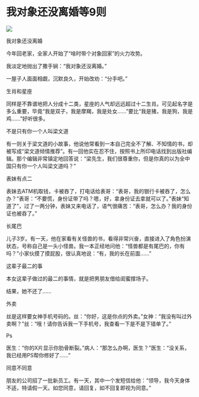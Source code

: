# 我对象还没离婚等9则

![](http://www.yilinzazhi.com/images/yili/yili201307/yili20130763.jpg)

我对象还没离婚

今年回老家，全家人开始了“啥时带个对象回家”的火力攻势。

我淡定地抛出了撒手锏：“我对象还没离婚。”

一屋子人面面相觑，沉默良久，开始改劝：“分手吧。”

生肖和星座

同样是不靠谱地把人分成十二类，星座的人气却远远超过十二生肖。可见起名字是多么重要，毕竟“我是双子，我是摩羯，我是处女……”要比“我是猪，我是狗，我是鸡……”好听很多。

不是只有你一个人叫梁文道

有一则关于梁文道的小故事，他说他常看到一本自己完全不了解、不知情的书，却被写成“梁文道倾情推荐”。有一回他实在忍不住，按照书上所印电话找到出版社编辑。那个编辑非常镇定地回答说：“梁先生，我们很尊重你，但是你真的以为全中国只有你一个人叫梁文道吗？”

表妹有点二

表妹去ATM机取钱，卡被吞了，打电话给表哥：“表哥，我的银行卡被吞了，怎么办？”表哥：“不要慌，身份证带了吗？嗯，好，拿身份证去拿就可以了。”表妹“知道了”，过了一两分钟，表妹又来电话了，语气很痛苦：“表哥，怎么办？我的身份证也被吞了。”

长尾巴

儿子3岁。有一天，他在家看有关怪兽的书，看得非常兴奋，直接进入了角色扮演状态，号称自己是一头小怪兽。我一本正经地问他：“怪兽都是有尾巴的，你有吗？”小家伙摸了摸屁股，很认真地说：“有，我的长在前面……”

这辈子最二的事

本女这辈子做过的最二的事情，就是把男朋友借给闺蜜撑场子。

结果，她不还了……

外卖

丝是这样要女神手机号码的。丝：“你好，这是你点的外卖。”女神：“我没有叫过外卖啊？”丝：“哦！请你告诉我一下手机号，我查看一下是不是下错单了。”

Ps

医生：“你的X片显示你肋骨断裂。”病人：“那怎么办啊，医生？”医生：“没关系，我已经用PS帮你修好了……”

同意不同意

朋友的公司招了一批新员工。有一天，其中一个发短信给他：“领导，我今天身体不适，特请假一天。如您同意，请回复，如不回复即视为同意。”